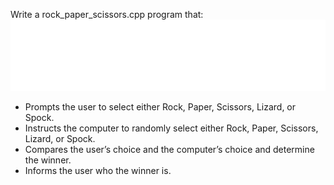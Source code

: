 Write a rock_paper_scissors.cpp program that:
![rock paper scissors lizard spock](./image/RPSLS.gif)
- Prompts the user to select either Rock, Paper, Scissors, Lizard, or Spock.
- Instructs the computer to randomly select either Rock, Paper, Scissors, Lizard, or Spock.
- Compares the user’s choice and the computer’s choice and determine the winner.
- Informs the user who the winner is.